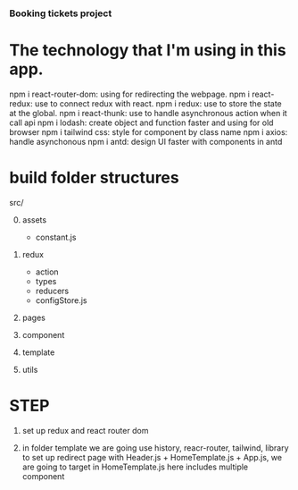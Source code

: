 ### Booking tickets project


# The technology that I'm using in this app.
npm i react-router-dom: using for redirecting the webpage.
npm i react-redux: use  to connect redux with react.
npm i redux:  use to store the state at the global.
npm i react-thunk: use to handle asynchronous action when it call api
npm i lodash:  create object and function faster and using for old browser
npm i tailwind css: style for component by class name
npm i axios: handle asynchonous 
npm i antd: design UI faster with components in antd

# build folder structures

src/ 

0. assets
    - constant.js
1. redux 
    - action
    - types
    - reducers
    - configStore.js
3. pages

4. component

5. template

6. utils




# STEP

1. set up redux and react router dom 

2. in folder template we are going use history, reacr-router, tailwind,  library to set up redirect page with Header.js + HomeTemplate.js + App.js, we are going to target in HomeTemplate.js here includes multiple component

